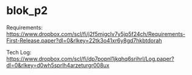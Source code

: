 # blok_p2

Requirements: https://www.dropbox.com/scl/fi/j2f5mjgclv7y5jp5f24ch/Requirements-First-Release.paper?dl=0&rlkey=22tk3o41xr6y8gd7hkbtdorah

Tech Log: https://www.dropbox.com/scl/fi/dp7popnl1jkqhq6srihrl/Log.paper?dl=0&rlkey=d0wh5sprlh4arzeturgr008ux
